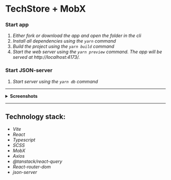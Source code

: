# TechStore + MobX

### **Start app**

1. _Either fork or download the app and open the folder in the cli_
2. _Install all dependencies using the `yarn` command_
3. _Build the project using the `yarn build` command_
4. _Start the web server using the `yarn preview` command. The app will be served at http://localhost:4173/._

### **Start JSON-server**

1. _Start server using the `yarn db` command_

---

 <details><summary><b>Screenshots</b></summary>    
  
<h3>Main</h3><img src="screenshots/main.png" ><hr>
<h3>Catalog</h3><img src="screenshots/catalog.png" /><hr>
<h3>Category</h3><img src="screenshots/category.png"/><hr>
<h3>Search</h3><img src="screenshots/search.png"/><hr>
<h3>Products</h3><img src="screenshots/products.png"/><hr>
<h3>Product</h3><img src="screenshots/product.png"/><hr>
<h3>Favorites</h3><img src="screenshots/favorites.png"/><hr>
<h3>Basket</h3><img src="screenshots/basket.png"/>
</details>

---

## **Technology stack:**

-  _Vite_
-  _React_
-  _Typescript_
-  _SCSS_
-  _MobX_
-  _Axios_
-  _@tanstack/react-query_
-  _React-router-dom_
-  _json-server_
